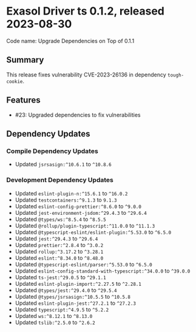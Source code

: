 # Exasol Driver ts 0.1.2, released 2023-08-30

Code name: Upgrade Dependencies on Top of 0.1.1

## Summary

This release fixes vulnerability CVE-2023-26136 in dependency `tough-cookie`.

## Features

* #23: Upgraded dependencies to fix vulnerabilities

## Dependency Updates

### Compile Dependency Updates

* Updated `jsrsasign:^10.6.1` to `^10.8.6`

### Development Dependency Updates

* Updated `eslint-plugin-n:^15.6.1` to `^16.0.2`
* Updated `testcontainers:^9.1.3` to `9.1.3`
* Updated `eslint-config-prettier:^8.6.0` to `^9.0.0`
* Updated `jest-environment-jsdom:^29.4.3` to `^29.6.4`
* Updated `@types/ws:^8.5.4` to `^8.5.5`
* Updated `@rollup/plugin-typescript:^11.0.0` to `^11.1.3`
* Updated `@typescript-eslint/eslint-plugin:^5.53.0` to `^6.5.0`
* Updated `jest:^29.4.3` to `^29.6.4`
* Updated `prettier:^2.8.4` to `^3.0.2`
* Updated `rollup:^3.17.2` to `^3.28.1`
* Updated `eslint:^8.34.0` to `^8.48.0`
* Updated `@typescript-eslint/parser:^5.53.0` to `^6.5.0`
* Updated `eslint-config-standard-with-typescript:^34.0.0` to `^39.0.0`
* Updated `ts-jest:^29.0.5` to `^29.1.1`
* Updated `eslint-plugin-import:^2.27.5` to `^2.28.1`
* Updated `@types/jest:^29.4.0` to `^29.5.4`
* Updated `@types/jsrsasign:^10.5.5` to `^10.5.8`
* Updated `eslint-plugin-jest:^27.2.1` to `^27.2.3`
* Updated `typescript:^4.9.5` to `^5.2.2`
* Updated `ws:^8.12.1` to `^8.13.0`
* Updated `tslib:^2.5.0` to `^2.6.2`

